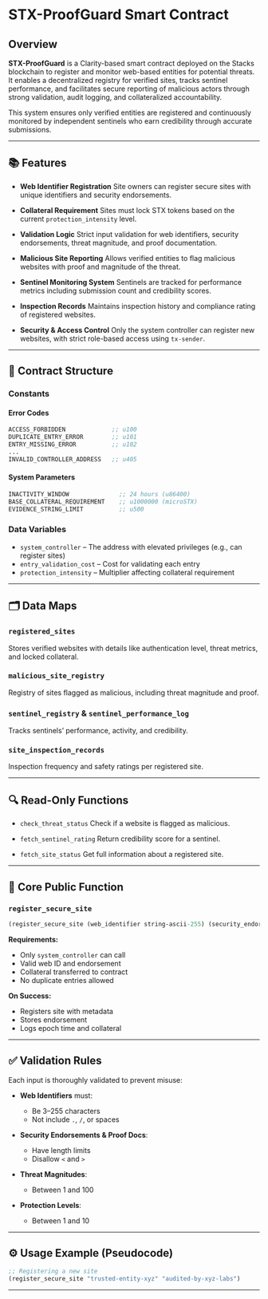 # STX-ProofGuard Smart Contract

## Overview

**STX-ProofGuard** is a Clarity-based smart contract deployed on the Stacks blockchain to register and monitor web-based entities for potential threats. It enables a decentralized registry for verified sites, tracks sentinel performance, and facilitates secure reporting of malicious actors through strong validation, audit logging, and collateralized accountability.

This system ensures only verified entities are registered and continuously monitored by independent sentinels who earn credibility through accurate submissions.

---

## 📚 Features

* **Web Identifier Registration**
  Site owners can register secure sites with unique identifiers and security endorsements.

* **Collateral Requirement**
  Sites must lock STX tokens based on the current `protection_intensity` level.

* **Validation Logic**
  Strict input validation for web identifiers, security endorsements, threat magnitude, and proof documentation.

* **Malicious Site Reporting**
  Allows verified entities to flag malicious websites with proof and magnitude of the threat.

* **Sentinel Monitoring System**
  Sentinels are tracked for performance metrics including submission count and credibility scores.

* **Inspection Records**
  Maintains inspection history and compliance rating of registered websites.

* **Security & Access Control**
  Only the system controller can register new websites, with strict role-based access using `tx-sender`.

---

## 🧱 Contract Structure

### Constants

#### Error Codes

```clojure
ACCESS_FORBIDDEN             ;; u100
DUPLICATE_ENTRY_ERROR        ;; u101
ENTRY_MISSING_ERROR          ;; u102
...
INVALID_CONTROLLER_ADDRESS   ;; u405
```

#### System Parameters

```clojure
INACTIVITY_WINDOW              ;; 24 hours (u86400)
BASE_COLLATERAL_REQUIREMENT    ;; u1000000 (microSTX)
EVIDENCE_STRING_LIMIT          ;; u500
```

### Data Variables

* `system_controller` – The address with elevated privileges (e.g., can register sites)
* `entry_validation_cost` – Cost for validating each entry
* `protection_intensity` – Multiplier affecting collateral requirement

---

## 🗂️ Data Maps

### `registered_sites`

Stores verified websites with details like authentication level, threat metrics, and locked collateral.

### `malicious_site_registry`

Registry of sites flagged as malicious, including threat magnitude and proof.

### `sentinel_registry` & `sentinel_performance_log`

Tracks sentinels’ performance, activity, and credibility.

### `site_inspection_records`

Inspection frequency and safety ratings per registered site.

---

## 🔍 Read-Only Functions

* `check_threat_status`
  Check if a website is flagged as malicious.

* `fetch_sentinel_rating`
  Return credibility score for a sentinel.

* `fetch_site_status`
  Get full information about a registered site.

---

## 📝 Core Public Function

### `register_secure_site`

```clojure
(register_secure_site (web_identifier string-ascii-255) (security_endorsement string-ascii-50))
```

**Requirements:**

* Only `system_controller` can call
* Valid web ID and endorsement
* Collateral transferred to contract
* No duplicate entries allowed

**On Success:**

* Registers site with metadata
* Stores endorsement
* Logs epoch time and collateral

---

## ✅ Validation Rules

Each input is thoroughly validated to prevent misuse:

* **Web Identifiers** must:

  * Be 3–255 characters
  * Not include `.`, `/`, or spaces

* **Security Endorsements & Proof Docs**:

  * Have length limits
  * Disallow `<` and `>`

* **Threat Magnitudes**:

  * Between 1 and 100

* **Protection Levels**:

  * Between 1 and 10

---

## ⚙️ Usage Example (Pseudocode)

```clojure
;; Registering a new site
(register_secure_site "trusted-entity-xyz" "audited-by-xyz-labs")
```

---
